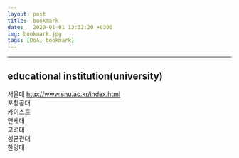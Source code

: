 ```yaml
---
layout: post
title:  bookmark
date:   2020-01-01 13:32:20 +0300
img: bookmark.jpg
tags: [DoA, bookmark]
---
```




---


## educational institution(university)

서울대 http://www.snu.ac.kr/index.html <br>
포항공대 <br>
카이스트 <br>
연세대 <br>
고려대 <br>
성균관대 <br>
한양대 <br>

